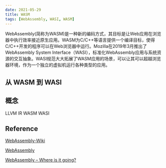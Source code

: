 ```yaml
---
date: 2021-05-29
title: WASM
tags: [WebAssembly, WASI, WASM]
---
```


WebAssembly(简称为WASM)是一种新的编码方式，其目标是让Web应用在浏览器中执行效率接近原生应用。WASM为C/C++等语言提供一个编译目标，使得C/C++开发的程序可以在Web浏览器中运行。Mozilla在2019年3月推出了 WebAssembly System Interface（WASI），标准化WebAssembly应用与系统资源的交互抽象。WASI规范大大拓展了WASM应用的场景，可以让其可以超越浏览器环境，作为一个独立的虚拟机运行各种类型的应用。

## 从 WASM 到 WASI


## 概念

LLVM
IR
WASM
WASI


## Reference

[WebAssembly-Wiki](https://zh.wikipedia.org/wiki/WebAssembly)

[WebAssembly](https://developer.mozilla.org/zh-CN/docs/WebAssembly)

[WebAssembly – Where is it going?](https://opencredo.com/blogs/webassembly-where-is-it-going/)

